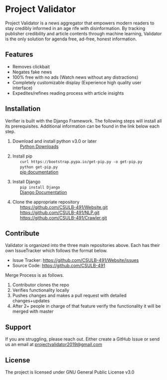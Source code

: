 Project Validator
=================

Project Validator is a news aggregator that empowers modern readers to stay credibly informed in an age rife with disinformation. By tracking publisher credibility and article contents through machine learning, Validator is the only solution for agenda free, ad-free, honest information.


Features
--------

- Removes clickbait 
- Negates fake news
- 100% free with no ads (Watch news without any distractions)
- Completely customizable display (Experience high quality user interface)
- Expedites/refines reading process with article insights


Installation
------------
Verifier is built with the Django Framework. The following steps will install all its prerequisites. Additional information can be found in the link below each step.
   
 1. Download and install python v3.0 or later  
&nbsp;&nbsp;&nbsp;&nbsp;&nbsp;&nbsp;[Python Downloads](https://www.python.org/downloads/)


 2. Install pip  
&nbsp;&nbsp;&nbsp;&nbsp;&nbsp;&nbsp;`curl https://bootstrap.pypa.io/get-pip.py -o get-pip.py`  
&nbsp;&nbsp;&nbsp;&nbsp;&nbsp;&nbsp;`python get-pip.py`  
&nbsp;&nbsp;&nbsp;&nbsp;&nbsp;&nbsp;[pip documentation](https://pip.pypa.io/en/stable/installing/)


 3. Install Django  
&nbsp;&nbsp;&nbsp;&nbsp;&nbsp;&nbsp;`pip install Django`  
&nbsp;&nbsp;&nbsp;&nbsp;&nbsp;&nbsp;[Django Documentation](https://docs.djangoproject.com/en/2.2/topics/install/)


 4. Clone the appropriate repository  
&nbsp;&nbsp;&nbsp;&nbsp;&nbsp;&nbsp;https://github.com/CSULB-491/Website.git  
&nbsp;&nbsp;&nbsp;&nbsp;&nbsp;&nbsp;https://github.com/CSULB-491/NLP.git  
&nbsp;&nbsp;&nbsp;&nbsp;&nbsp;&nbsp;https://github.com/CSULB-491/Crawler.git 


Contribute
----------

Validator is organized into the three main repositories above. Each has their own IssueTracker which follows the format below.  
- Issue Tracker: https://github.com/CSULB-491/Website/issues  
- Source Code: https://github.com/CSULB-491

Merge Process is as follows.
1. Contributor clones the repo
2. Verifies functionality locally
3. Pushes changes and makes a pull request with detailed changes+updates
4. After 2+ people in charge of that feature verify the functionality it will be merged with master

Support
-------

If you are struggling, please reach out.
Either create a GitHub Issue or send us an email at projectvalidator2019@gmail.com

License
-------

The project is licensed under GNU General Public License v3.0
